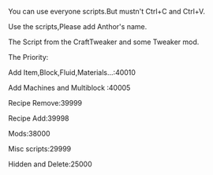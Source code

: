 You can use everyone scripts.But mustn't Ctrl+C and Ctrl+V.

Use the scripts,Please add Anthor's name.

The Script from the CraftTweaker and some Tweaker mod.

The Priority:

Add Item,Block,Fluid,Materials...:40010

Add Machines and Multiblock :40005

Recipe Remove:39999

Recipe Add:39998

Mods:38000

Misc scripts:29999

Hidden and Delete:25000

